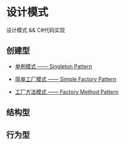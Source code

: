 # 设计模式

设计模式 && C#代码实现

## 创建型

- [单例模式 —— Singleton Pattern](https://github.com/WilsonPan/DesignPatterns/tree/master/Singleton)

- [简单工厂模式 —— Simple Factory Pattern](https://github.com/WilsonPan/DesignPatterns/tree/master/SimpleFactory)

- [工厂方法模式 —— Factory Method Pattern](https://github.com/WilsonPan/DesignPatterns/tree/master/FactoryMethod)

## 结构型


## 行为型

